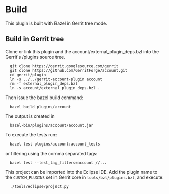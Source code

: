 Build
=====

This plugin is built with Bazel in Gerrit tree mode.

## Build in Gerrit tree

Clone or link this plugin and the account/external_plugin_deps.bzl into the Gerrit's /plugins source
tree.

```
  git clone https://gerrit.googlesource.com/gerrit
  git clone https://github.com/GerritForge/account.git
  cd gerrit/plugin
  ln -s ../../gerrit-account-plugin account
  rm -f external_plugin_deps.bzl
  ln -s account/external_plugin_deps.bzl .
```

Then issue the bazel build command:

```
  bazel build plugins/account
```

The output is created in

```
  bazel-bin/plugins/account/account.jar
```

To execute the tests run:

```
  bazel test plugins/account:account_tests
```

or filtering using the comma separated tags:

````
  bazel test --test_tag_filters=account //...
````

This project can be imported into the Eclipse IDE.
Add the plugin name to the `CUSTOM_PLUGINS` set in
Gerrit core in `tools/bzl/plugins.bzl`, and execute:

```
  ./tools/eclipse/project.py
```
